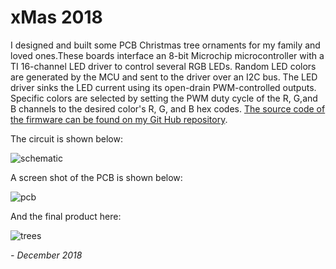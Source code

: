 # xMas 2018

I designed and built some PCB Christmas tree ornaments for my family and loved ones.These boards interface an 8-bit Microchip microcontroller with a TI 16-channel LED driver to control several RGB LEDs. Random LED colors are generated by the MCU and sent to the driver over an I2C bus. The LED driver sinks the LED current using its open-drain PWM-controlled outputs. Specific colors are selected by setting the PWM duty cycle of the R, G,and B channels to the desired color's R, G, and B hex codes. [The source code of the firmware can be found on my Git Hub repository](https://github.com/bruthaearl/chrimbus/blob/master/src/chrimbus.X/main.c). 

The circuit is shown below:

![schematic][schematic]

A screen shot of the PCB is shown below:

![pcb][pcb]

And the final product here:

![trees][final]

*- December 2018*

[pcb]: assets/projects/xmas2018/pcb.png "PCB"
[schematic]: assets/projects/xmas2018/schematic.png "Schematic"
[final]: assets/projects/xmas2018/trees.jpg "Final Product"